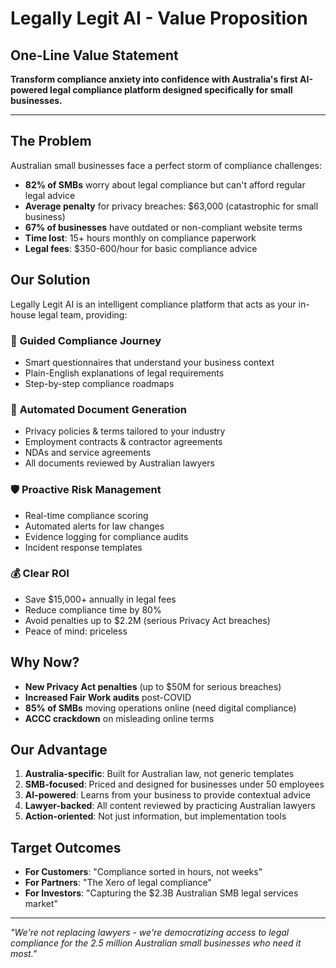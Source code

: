 # Legally Legit AI - Value Proposition

## One-Line Value Statement
**Transform compliance anxiety into confidence with Australia's first AI-powered legal compliance platform designed specifically for small businesses.**

---

## The Problem
Australian small businesses face a perfect storm of compliance challenges:
- **82% of SMBs** worry about legal compliance but can't afford regular legal advice
- **Average penalty** for privacy breaches: $63,000 (catastrophic for small business)
- **67% of businesses** have outdated or non-compliant website terms
- **Time lost**: 15+ hours monthly on compliance paperwork
- **Legal fees**: $350-600/hour for basic compliance advice

## Our Solution
Legally Legit AI is an intelligent compliance platform that acts as your in-house legal team, providing:

### 🎯 **Guided Compliance Journey**
- Smart questionnaires that understand your business context
- Plain-English explanations of legal requirements
- Step-by-step compliance roadmaps

### 📄 **Automated Document Generation**
- Privacy policies & terms tailored to your industry
- Employment contracts & contractor agreements
- NDAs and service agreements
- All documents reviewed by Australian lawyers

### 🛡️ **Proactive Risk Management**
- Real-time compliance scoring
- Automated alerts for law changes
- Evidence logging for compliance audits
- Incident response templates

### 💰 **Clear ROI**
- Save $15,000+ annually in legal fees
- Reduce compliance time by 80%
- Avoid penalties up to $2.2M (serious Privacy Act breaches)
- Peace of mind: priceless

## Why Now?
- **New Privacy Act penalties** (up to $50M for serious breaches)
- **Increased Fair Work audits** post-COVID
- **85% of SMBs** moving operations online (need digital compliance)
- **ACCC crackdown** on misleading online terms

## Our Advantage
1. **Australia-specific**: Built for Australian law, not generic templates
2. **SMB-focused**: Priced and designed for businesses under 50 employees
3. **AI-powered**: Learns from your business to provide contextual advice
4. **Lawyer-backed**: All content reviewed by practicing Australian lawyers
5. **Action-oriented**: Not just information, but implementation tools

## Target Outcomes
- **For Customers**: "Compliance sorted in hours, not weeks"
- **For Partners**: "The Xero of legal compliance"
- **For Investors**: "Capturing the $2.3B Australian SMB legal services market"

---

*"We're not replacing lawyers - we're democratizing access to legal compliance for the 2.5 million Australian small businesses who need it most."*
